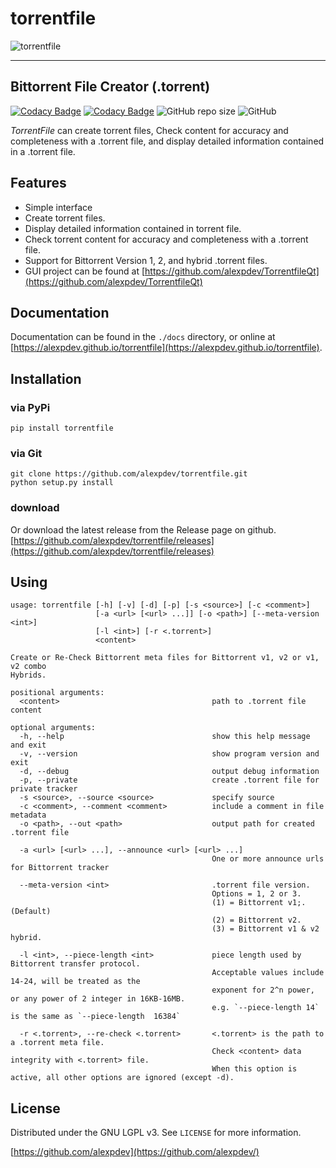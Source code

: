 # torrentfile

![torrentfile](https://github.com/alexpdev/torrentfile/blob/master/assets/torrentfile.png?raw=true)

------

## Bittorrent File Creator (.torrent)

[![Codacy Badge](https://app.codacy.com/project/badge/Grade/2da47ec1b5904538a40230f049a02be4)](https://www.codacy.com/gh/alexpdev/torrentfile/dashboard?utm_source=github.com&utm_medium=referral&utm_content=alexpdev/torrentfile&utm_campaign=Badge_Grade)
[![Codacy Badge](https://app.codacy.com/project/badge/Coverage/2da47ec1b5904538a40230f049a02be4)](https://www.codacy.com/gh/alexpdev/torrentfile/dashboard?utm_source=github.com&utm_medium=referral&utm_content=alexpdev/torrentfile&utm_campaign=Badge_Coverage)
![GitHub repo size](https://img.shields.io/github/repo-size/alexpdev/torrentfile?style=plastic)
![GitHub](https://img.shields.io/github/license/alexpdev/torrentfile?style=plastic)

_TorrentFile_ can create torrent files, Check content for accuracy and completeness with a
.torrent file, and display detailed information contained in a .torrent file.

## Features

- Simple interface
- Create torrent files.
- Display detailed information contained in torrent file.
- Check torrent content for accuracy and completeness with a .torrent file.
- Support for Bittorrent Version 1, 2, and hybrid .torrent files.
- GUI project can be found at [https://github.com/alexpdev/TorrentfileQt](https://github.com/alexpdev/TorrentfileQt)

## Documentation

Documentation can be found in the `./docs` directory, or online at [https://alexpdev.github.io/torrentfile](https://alexpdev.github.io/torrentfile).

## Installation

### via PyPi

`pip install torrentfile`

### via Git

```bash:
git clone https://github.com/alexpdev/torrentfile.git
python setup.py install
```

### download

Or download the latest release from the Release page on github.
[https://github.com/alexpdev/torrentfile/releases](https://github.com/alexpdev/torrentfile/releases)

## Using

```bash:
usage: torrentfile [-h] [-v] [-d] [-p] [-s <source>] [-c <comment>]
                   [-a <url> [<url> ...]] [-o <path>] [--meta-version <int>]
                   [-l <int>] [-r <.torrent>]
                   <content>

Create or Re-Check Bittorrent meta files for Bittorrent v1, v2 or v1, v2 combo
Hybrids.

positional arguments:
  <content>                                  path to .torrent file content

optional arguments:
  -h, --help                                 show this help message and exit
  -v, --version                              show program version and exit
  -d, --debug                                output debug information
  -p, --private                              create .torrent file for private tracker
  -s <source>, --source <source>             specify source
  -c <comment>, --comment <comment>          include a comment in file metadata
  -o <path>, --out <path>                    output path for created .torrent file

  -a <url> [<url> ...], --announce <url> [<url> ...]
                                             One or more announce urls for Bittorrent tracker

  --meta-version <int>                       .torrent file version.
                                             Options = 1, 2 or 3.
                                             (1) = Bittorrent v1;. (Default)
                                             (2) = Bittorrent v2.
                                             (3) = Bittorrent v1 & v2 hybrid.

  -l <int>, --piece-length <int>             piece length used by Bittorrent transfer protocol.
                                             Acceptable values include 14-24, will be treated as the
                                             exponent for 2^n power, or any power of 2 integer in 16KB-16MB.
                                             e.g. `--piece-length 14` is the same as `--piece-length  16384`

  -r <.torrent>, --re-check <.torrent>       <.torrent> is the path to a .torrent meta file.
                                             Check <content> data integrity with <.torrent> file.
                                             When this option is active, all other options are ignored (except -d).
```

## License

Distributed under the GNU LGPL v3. See `LICENSE` for more information.

[https://github.com/alexpdev](https://github.com/alexpdev/)
